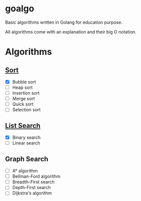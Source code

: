 # goalgo
Basic algorithms written in Golang for education purpose.

All algorithms come with an explanation and their big O notation.

# Algorithms
## [Sort](./sort/README.md)
- [x] Bubble sort
- [ ] Heap sort
- [ ] Insertion sort
- [ ] Merge sort
- [ ] Quick sort
- [ ] Selection sort

## [List Search](./search/README.md)
- [x] Binary search
- [ ] Linear search

## Graph Search
- [ ] A* algorithm
- [ ] Bellman-Ford algorithm
- [ ] Breadth-First search
- [ ] Depth-First search
- [ ] Dijkstra's algorithm
